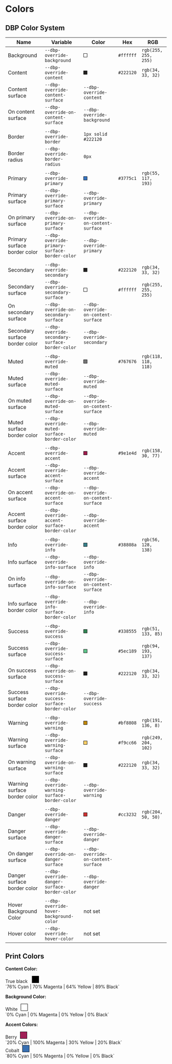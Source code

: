 # Colors

## DBP Color System


| Name               | Variable                            | Color | Hex | RGB |
| ------------------ | ----------------------------------- | ----- | --- | --- |
| Background         |`--dbp-override-background`          | <div style="width: 10px; height: 10px; background: white;border: 1px solid black;display: inline-block;margin-right: 10px;"></div> | `#ffffff` | `rgb(255, 255, 255)` |
| Content            |`--dbp-override-content`             | <div style="width: 10px; height: 10px; background: #222120;border: 1px solid black;display: inline-block;margin-right: 10px;"></div> | `#222120` | `rgb(34, 33, 32)` |
| Content surface    |`--dbp-override-content-surface`     | `--dbp-override-content` | | |
| On content surface |`--dbp-override-on-content-surface`  | `--dbp-override-background` | | |
| |
| Border             | `--dbp-override-border`             | `1px solid #222120` | | |
| Border radius      | `--dbp-override-border-radius`      | `0px` | | |
|   |
| Primary            | `--dbp-override-primary`            | <div style="width: 10px; height: 10px; background: #3775c1;border: 1px solid black;display: inline-block;margin-right: 10px;"></div> | `#3775c1` | `rgb(55, 117, 193)` |
| Primary surface    | `--dbp-override-primary-surface`    | `--dbp-override-primary` | | |
| On primary surface | `--dbp-override-on-primary-surface` | `--dbp-override-on-content-surface` | | |
| Primary surface border color | `--dbp-override-primary-surface-border-color` | `--dbp-override-primary` | | |
| |
| Secondary            | `--dbp-override-secondary`            | <div style="width: 10px; height: 10px; background: #222120;border: 1px solid black;display: inline-block;margin-right: 10px;"></div> | `#222120` | `rgb(34, 33, 32)` |
| Secondary surface    | `--dbp-override-secondary-surface`    | <div style="width: 10px; height: 10px; background: white;border: 1px solid black;display: inline-block;margin-right: 10px;"></div> | `#ffffff` | `rgb(255, 255, 255)` |
| On secondary surface | `--dbp-override-on-secondary-surface` | `--dbp-override-on-content-surface` | | |
| Secondary surface border color | `--dbp-override-secondary-surface-border-color` | `--dbp-override-secondary` | | |
| |
| Muted              |`--dbp-override-muted`               | <div style="width: 10px; height: 10px; background: #767676;border: 1px solid black;display: inline-block;margin-right: 10px;"></div> | `#767676` | `rgb(118, 118, 118)` |
| Muted surface      |`--dbp-override-muted-surface`       | `--dbp-override-muted` | | |
| On muted surface   |`--dbp-override-on-muted-surface`    | `--dbp-override-on-content-surface` | | |
| Muted surface border color | `--dbp-override-muted-surface-border-color` | `--dbp-override-muted` | | |
| |
| Accent            |`--dbp-override-accent`               |  <div style="width: 10px; height: 10px; background: #9e1e4d;border: 1px solid black;display: inline-block;margin-right: 10px;"></div> | `#9e1e4d` | `rgb(158, 30, 77)` |
| Accent surface    |`--dbp-override-accent-surface`       | `--dbp-override-accent` | | |
| On accent surface |`--dbp-override-on-accent-surface`    | `--dbp-override-on-content-surface` | | |
| Accent surface border color | `--dbp-override-accent-surface-border-color` | `--dbp-override-accent` | | |
| |
| Info            |`--dbp-override-info`                   | <div style="width: 10px; height: 10px; background: #38808a;border: 1px solid black;display: inline-block;margin-right: 10px;"></div> | `#38808a` | `rgb(56, 128, 138)` |
| Info surface    |`--dbp-override-info-surface`           | `--dbp-override-info` | | |
| On info surface |`--dbp-override-on-info-surface`        | `--dbp-override-on-content-surface` | | |
| Info surface border color | `--dbp-override-info-surface-border-color` | `--dbp-override-info` | | |
| |
| Success            |`--dbp-override-success`             | <div style="width: 10px; height: 10px; background: #338555;border: 1px solid black;display: inline-block;margin-right: 10px;"></div> | `#338555` | `rgb(51, 133, 85)` |
| Success surface    |`--dbp-override-success-surface`     | <div style="width: 10px; height: 10px; background: #5ec189;border: 1px solid black;display: inline-block;margin-right: 10px;"></div> | `#5ec189` | `rgb(94, 193, 137)` |
| On success surface |`--dbp-override-on-success-surface`  |  <div style="width: 10px; height: 10px; background: #222120;border: 1px solid black;display: inline-block;margin-right: 10px;"></div> | `#222120` | `rgb(34, 33, 32)` |
| Success surface border color | `--dbp-override-success-surface-border-color` | `--dbp-override-success` | | |
| |
| Warning            |`--dbp-override-warning`             |  <div style="width: 10px; height: 10px; background: #bf8808;border: 1px solid black;display: inline-block;margin-right: 10px;"></div> | `#bf8808` | `rgb(191, 136, 8)` |
| Warning surface    |`--dbp-override-warning-surface`     |  <div style="width: 10px; height: 10px; background: #f9cc66;border: 1px solid black;display: inline-block;margin-right: 10px;"></div> | `#f9cc66` | `rgb(249, 204, 102)` |
| On warning surface |`--dbp-override-on-warning-surface`  |  <div style="width: 10px; height: 10px; background: #222120;border: 1px solid black;display: inline-block;margin-right: 10px;"></div> | `#222120` | `rgb(34, 33, 32)` |
| Warning surface border color | `--dbp-override-warning-surface-border-color` | `--dbp-override-warning` | | |
| |
| Danger            |`--dbp-override-danger`               | <div style="width: 10px; height: 10px; background: #cc3232;border: 1px solid black;display: inline-block;margin-right: 10px;"></div> | `#cc3232` | `rgb(204, 50, 50)` |
| Danger surface    |`--dbp-override-danger-surface`       | `--dbp-override-danger` | | |
| On danger surface |`--dbp-override-on-danger-surface`    | `--dbp-override-on-content-surface` | | |
| Danger surface border color | `--dbp-override-danger-surface-border-color` | `--dbp-override-danger` | | |
| |
| Hover Background Color | `--dbp-override-hover-background-color` | not set | | |
| Hover color            | `--dbp-override-hover-color`            | not set | | |


## Print Colors
**Content Color:**

<div>True black <div style="width: 20px; height: 20px; background: #000000 ;border: 1px solid black;display: inline-block;margin-left : 10px;"></div></div>
`76% Cyan | 70% Magenta | 64% Yellow | 89% Black`

**Background Color:**

<div>White<div style="width: 20px; height: 20px; background: #ffffff;border: 1px solid black;display: inline-block;margin-left: 10px;"></div></div>
`0% Cyan | 0% Magenta | 0% Yellow | 0% Black`

**Accent Colors:**
<div>Berry<div style="width: 20px; height: 20px; background: #a12057;border: 1px solid black;display: inline-block;margin-left: 10px;"></div></div>
`20% Cyan | 100% Magenta | 30% Yellow | 20% Black`

<div>Cobalt<div style="width: 20px; height: 20px; background: #3970b2;border: 1px solid black;display: inline-block;margin-left: 10px;"></div></div>
`80% Cyan | 50% Magenta | 0% Yellow | 0% Black`
